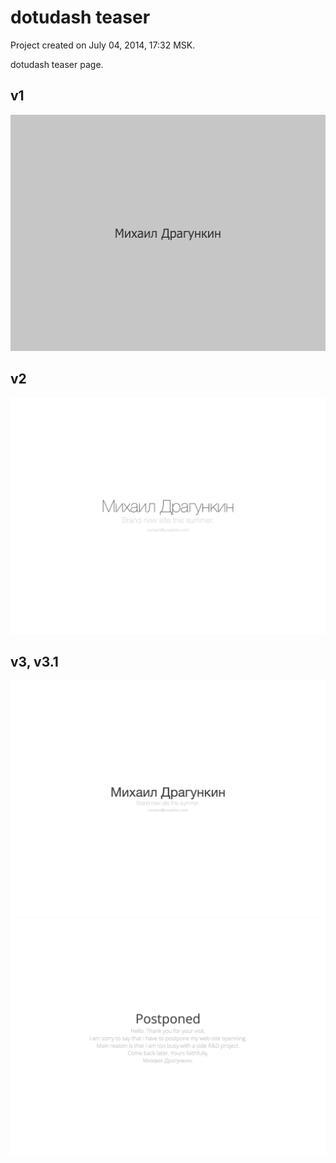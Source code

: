 # dotudash teaser

Project created on July 04, 2014, 17:32 MSK.

dotudash teaser page.

## v1

![v1_index.png](_static/v1_index.png)

## v2

![v2_index.png](_static/v2_index.png)

## v3, v3.1

![v3_index.png](_static/v3_index.png)
![v3_index_soon.png](_static/v3_index_soon.png)
